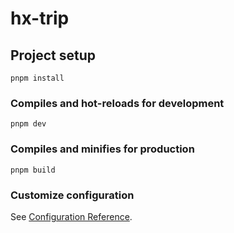 # hx-trip

## Project setup
```
pnpm install
```

### Compiles and hot-reloads for development
```
pnpm dev
```

### Compiles and minifies for production
```
pnpm build
```

### Customize configuration
See [Configuration Reference](https://cli.vuejs.org/config/).
